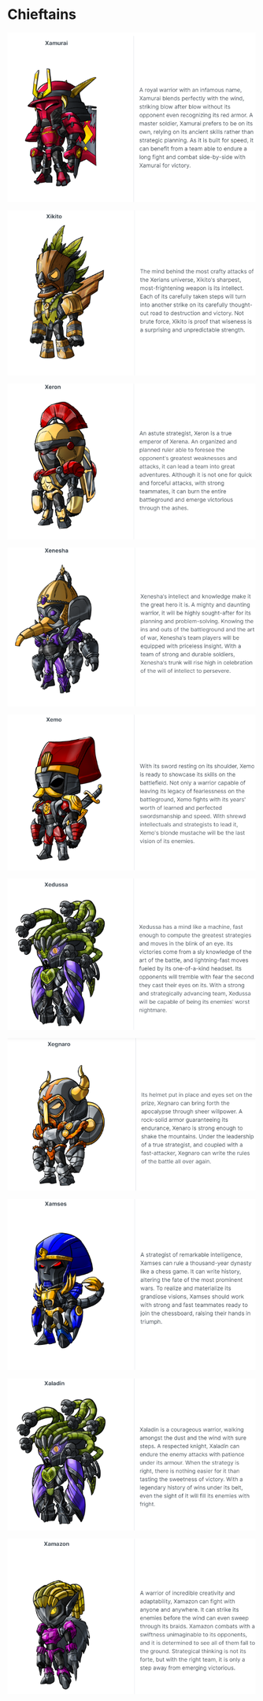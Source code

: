 # Chieftains

![](<../.gitbook/assets/image (10).png>)

![](<../.gitbook/assets/image (17) (1).png>)

![](<../.gitbook/assets/image (9).png>)

![](<../.gitbook/assets/image (20) (1).png>)

![](<../.gitbook/assets/image (2).png>)

![](<../.gitbook/assets/image (23).png>)

![](<../.gitbook/assets/image (18) (1).png>)

![](<../.gitbook/assets/image (6) (1).png>)

![](<../.gitbook/assets/image (11).png>)

![](<../.gitbook/assets/image (21) (1).png>)
